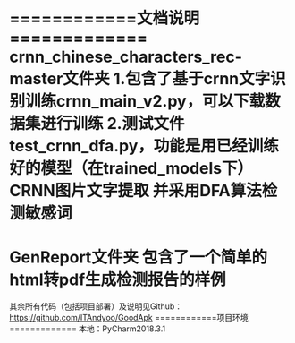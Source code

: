 ============文档说明=============
crnn_chinese_characters_rec-master文件夹
1.包含了基于crnn文字识别训练crnn_main_v2.py，可以下载数据集进行训练
2.测试文件test_crnn_dfa.py，功能是用已经训练好的模型（在trained_models下）CRNN图片文字提取
并采用DFA算法检测敏感词
==============================
GenReport文件夹
包含了一个简单的html转pdf生成检测报告的样例
==============================
其余所有代码（包括项目部署）及说明见Github：
https://github.com/ITAndyoo/GoodApk
============项目环境=============
本地：PyCharm2018.3.1 